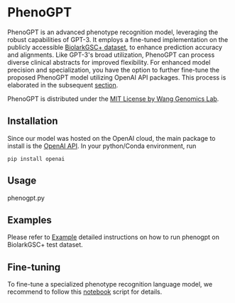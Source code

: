 # PhenoGPT

PhenoGPT is an advanced phenotype recognition model, leveraging the robust capabilities of GPT-3. It employs a fine-tuned implementation on the publicly accessible [BiolarkGSC+ dataset](https://github.com/lasigeBioTM/IHP), to enhance prediction accuracy and alignments. Like GPT-3's broad utilization, PhenoGPT can process diverse clinical abstracts for improved flexibility. For enhanced model precision and specialization, you have the option to further fine-tune the proposed PhenoGPT model utilizing OpenAI API packages. This process is elaborated in the subsequent [section](##Fine-tuning).

PhenoGPT is distributed under the [MIT License by Wang Genomics Lab](https://wglab.mit-license.org/).

## Installation
Since our model was hosted on the OpenAI cloud, the main package to install is the [OpenAI API](https://platform.openai.com/docs/api-reference).
In your python/Conda environment, run
```
pip install openai
```

## Usage

phenogpt.py

## Examples

Please refer to [Example](https://github.com/WGLab/DeepMod2/blob/main/docs/Example.md) detailed instructions on how to run phenogpt on BiolarkGSC+ test dataset.

## Fine-tuning
To fine-tune a specialized phenotype recognition language model, we recommend to follow this [notebook]() script for details.
